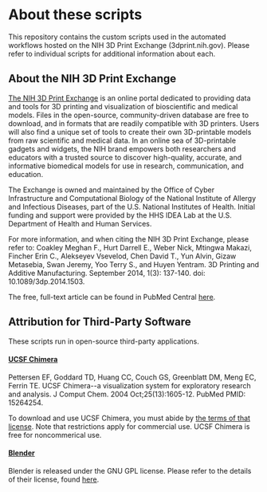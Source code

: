 # About these scripts
This repository contains the custom scripts used in the automated workflows hosted on the NIH 3D Print Exchange (3dprint.nih.gov). Please refer to individual scripts for additional information about each.

## About the NIH 3D Print Exchange

[The NIH 3D Print Exchange](http://3dprint.nih.gov) is an online portal dedicated to providing data and tools for 3D printing and visualization of bioscientific and medical models. Files in the open-source, community-driven database are free to download, and in formats that are readily compatible with 3D printers. Users will also find a unique set of tools to create their own 3D-printable models from raw scientific and medical data. In an online sea of 3D-printable gadgets and widgets, the NIH brand empowers both researchers and educators with a trusted source to discover high-quality, accurate, and informative biomedical models for use in research, communication, and education.

The Exchange is owned and maintained by the Office of Cyber Infrastructure and Computational Biology of the National Institute of Allergy and Infectious Diseases, part of the U.S. National Institutes of Health. Initial funding and support were provided by the HHS IDEA Lab at the U.S. Department of Health and Human Services.

For more information, and when citing the NIH 3D Print Exchange, please refer to: 
Coakley Meghan F., Hurt Darrell E., Weber Nick, Mtingwa Makazi, Fincher Erin C., Alekseyev Vsevelod, Chen David T., Yun Alvin, Gizaw Metasebia, Swan Jeremy, Yoo Terry S., and Huyen Yentram. 3D Printing and Additive Manufacturing. September 2014, 1(3): 137-140. doi: 10.1089/3dp.2014.1503.

The free, full-text article can be found in PubMed Central [here](https://www.ncbi.nlm.nih.gov/pmc/articles/PMC4981148/).


## Attribution for Third-Party Software

These scripts run in open-source third-party applications. 

#### [UCSF Chimera](http://www.cgl.ucsf.edu/chimera)
Pettersen EF, Goddard TD, Huang CC, Couch GS, Greenblatt DM, Meng EC, Ferrin TE. UCSF Chimera--a visualization system for exploratory research and analysis. J Comput Chem. 2004 Oct;25(13):1605-12. PubMed PMID: 15264254.

To download and use UCSF Chimera, you must abide by [the terms of that license](https://www.cgl.ucsf.edu/chimera/docs/licensing.html). Note that restrictions apply for commercial use. UCSF Chimera is free for noncommerical use.  

#### [Blender](https://www.blender.org/)
Blender is released under the GNU GPL license. Please refer to the details of their license, found [here](https://www.blender.org/about/license/).




